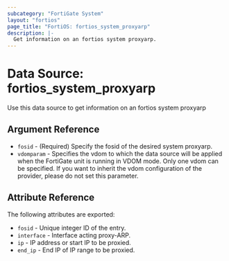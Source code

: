 ```yaml
---
subcategory: "FortiGate System"
layout: "fortios"
page_title: "FortiOS: fortios_system_proxyarp"
description: |-
  Get information on an fortios system proxyarp.
---
```


# Data Source: fortios_system_proxyarp
Use this data source to get information on an fortios system proxyarp

## Argument Reference

* `fosid` - (Required) Specify the fosid of the desired system proxyarp.
* `vdomparam` - Specifies the vdom to which the data source will be applied when the FortiGate unit is running in VDOM mode. Only one vdom can be specified. If you want to inherit the vdom configuration of the provider, please do not set this parameter.


## Attribute Reference

The following attributes are exported:

* `fosid` - Unique integer ID of the entry.
* `interface` - Interface acting proxy-ARP.
* `ip` - IP address or start IP to be proxied.
* `end_ip` - End IP of IP range to be proxied.

